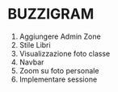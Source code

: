 # BUZZIGRAM

1. Aggiungere Admin Zone
2. Stile Libri
3. Visualizzazione foto classe
4. Navbar
5. Zoom su foto personale
6. Implementare sessione

